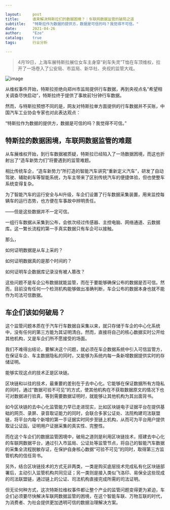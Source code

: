 ```yaml
---

layout:     post
title:      谁来解决特斯拉们的数据困境？｜车联网数据监管的破局之道
subtitle:   "特斯拉作为数据的提供方，数据是可信的吗？我觉得不可信。"
date:       2021-04-26
author:     "Eze"
catalog:    true  
tags:       行业分析

---
```


> 4月19日，上海车展特斯拉展位女车主身穿“刹车失灵”T恤在车顶维权，拉开了一场卷入了公安局、市监局、新华社、央视的监管大戏。

![image](https://user-images.githubusercontent.com/53331888/116030516-4b127600-a68e-11eb-8692-3384b36c0190.png)

从维权事件开始，特斯拉拒绝向郑州市监局提供行车数据，再到央视点名“希望相关调查尽快启动”，特斯拉终于提供了事故前1分钟行车数据。

然而，与特斯拉预想不同的是，网友对特斯拉单方面提供的行车数据并不买账，中国汽车工业协会专家也对此表达观点：

“特斯拉作为数据的提供方，数据是可信的吗？我觉得不可信。”

## 特斯拉的数据困境，车联网数据监管的难题

从车展维权开始，到行车数据被质疑，特斯拉已经陷入了一场数据困境，而这也折射出了“造车新势力们”将要遇到的监管难题。

相比传统车企，“造车新势力”所打造的智能汽车讲究“重新定义汽车”，研发了自动驾驶、辅助刹车等智能系统，为车主带来了区别传统汽车的便捷体验，但也使整车系统变得复杂。

为了智能汽车的运行安全与AI升级，车企们设置了行车数据采集装置，用来监控每辆车的运行态势，也方便在车事故中辨明责任。

——但是这些数据并不一定可信。

一组行车数据从采集到公布，会依次经过传感器、主控电脑、网络通道、云数据库。这一繁长流程的第一手真实数据只有车企可以接触。

那么，

如何证明数据是从车上采的？

如何证明数据真的是那个时间的？

如何证明车企数据库记录没有被人篡改？

这些问题不是车企公布数据就能监管，而在于要能够确保公布的数据是否可信。然而，目前没有任何一个检测机构能够做出准确判断，车企公布的数据本身也就不能作为司法可信数据。

## 车企们该如何破局？

这个监管问题本质在于汽车行车数据自采集以来，就只存储于车企的中心化系统中，没有任何的第三方能为其证明清白。然而，直接将自己的核心数据实时公开给其他机构，又是车企们所不愿接受的场面。

我们不难得出结论，要解决这个问题，就必须在车企数据系统中引入可信监管方，在保证车企、车主数据隐私的同时，又能够为系统内每一条新增数据提供实时的存储证明。

能够实现这点的技术正是区块链。

区块链和以往的技术，最重要的差别在于去中心化。它能够在保证数据所有方隐私的同时，通过“数据可验不可见”的方式，使其他机构在不获取数据原文的情况下也可对数据进行验真，等到需要数据证明时，就能够让其他机构为其出面背书。 

如今区块链的去中心化监管能力早已走进现实，比如区块链电子证据平台在提供基础的网页、录屏、录音取证能力的同时，会联合多家公证处、法院构建司法联盟链，将平台内每个新增的第一手证据实时同步至链上机构，从而可为平台用户提供取证公证函，证明用户证据采集的真实性、完整性。

而在这个车企们的数据监管困境中，破局之道则是利用区块链技术，搭建去中心化的车联网数据平台，通过引入市监局、公证处等监管节点，将自己的智能汽车数据的采集全流程脱敏存证，在保护自身核心数据“可验不可见”的同时，取得第三方监管机构的信任背书。

另外，结合区块链技术的方式无非两类，一类是购买底层技术完成私有化区块链部署后，主动引入监管机构共同见证；另一类则是接入类似飞洛印、易保全这些现成的司法联盟链，通过链上的公证、司法机构直接完成所需的司法证明。

但无论何种方式，这次特斯拉维权事件都让整个产业的监管问题变得更为紧迫，车企们必须要尽快解决车联网数据监管的困境，在这个智能车联、万物互联的时代，为消费者、为社会提供更加透明可信的数据治理解决方案。
